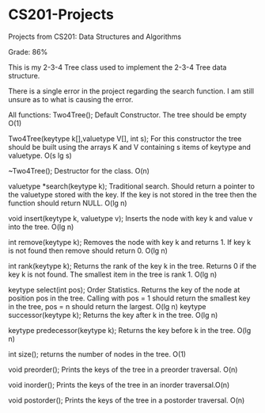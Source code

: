# CS201-Projects
Projects from CS201: Data Structures and Algorithms

Grade: 86%

This is my 2-3-4 Tree class used to implement the 2-3-4 Tree data structure.

There is a single error in the project regarding the search function. I am still unsure as to what is causing the error.

All functions: 
Two4Tree(); Default Constructor. The tree should be empty O(1)

Two4Tree(keytype k[],valuetype V[], int s); For this constructor the tree should be built using the arrays   K and V containing s items of keytype and valuetype. O(s lg s)

~Two4Tree(); Destructor for the class. O(n)

valuetype *search(keytype k); Traditional search.  Should return a pointer to the valuetype stored with the key.  If the key is not stored in the tree then the function should return NULL. O(lg n)

void insert(keytype k, valuetype v); Inserts the node with key k and value v into the tree. O(lg n) 

int remove(keytype k); Removes the node with key k and returns 1.  If key k is not found then remove should return 0. O(lg n) 

int rank(keytype k); Returns the rank of the key k in the tree.  Returns 0 if the key k is not found. The smallest item in the tree is rank 1. O(lg n) 

keytype select(int pos); Order Statistics. Returns the key of the node at position pos in the tree.  Calling with pos = 1 should return the smallest key in the tree, pos = n should return the largest. O(lg n) 
keytype successor(keytype k); Returns the key after k in the tree. O(lg n)

keytype predecessor(keytype k); Returns the key before k in the tree. O(lg n)

int size(); returns the number of nodes in the tree. O(1)

void preorder(); Prints the keys of the tree in a preorder traversal. O(n)

void inorder(); Prints the keys of the tree in an inorder traversal.O(n) 

void postorder(); Prints the keys of the tree in a postorder traversal. O(n)

